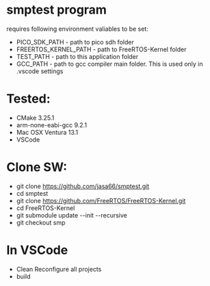 # smptest program

requires following environment valiables to be set:

- PICO_SDK_PATH - path to pico sdh folder
- FREERTOS_KERNEL_PATH - path to FreeRTOS-Kernel folder
- TEST_PATH - path to this application folder
- GCC_PATH - path to gcc compiler main folder. This is used only in .vscode settings

# Tested:
- CMake 3.25.1
- arm-none-eabi-gcc 9.2.1
- Mac OSX Ventura 13.1
- VSCode 

# Clone SW:
- git clone https://github.com/jasa66/smptest.git
- cd smptest
- git clone https://github.com/FreeRTOS/FreeRTOS-Kernel.git
- cd FreeRTOS-Kernel
- git submodule update --init --recursive
- git checkout smp

# In VSCode
- Clean Reconfigure all projects
- build
